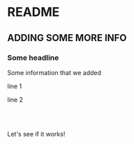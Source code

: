 # README

## ADDING SOME MORE INFO

### Some headline

Some information that we added

line 1

line 2

<br />
<br />

Let's see if it works!
